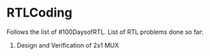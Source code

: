 # RTLCoding
Follows the list of #100DaysofRTL.
List of RTL problems done so far:
1) Design and Verification of 2x1 MUX
